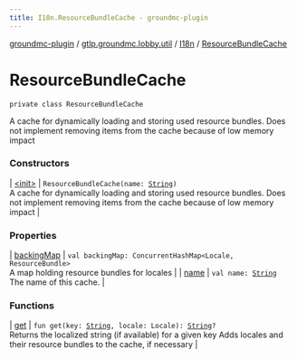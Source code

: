 ```yaml
---
title: I18n.ResourceBundleCache - groundmc-plugin
---
```


[groundmc-plugin](../../../index.html) / [gtlp.groundmc.lobby.util](../../index.html) / [I18n](../index.html) / [ResourceBundleCache](.)

# ResourceBundleCache

`private class ResourceBundleCache`

A cache for dynamically loading and storing used resource bundles.
Does not implement removing items from the cache because of low memory impact

### Constructors

| [&lt;init&gt;](-init-.html) | `ResourceBundleCache(name: `[`String`](https://kotlinlang.org/api/latest/jvm/stdlib/kotlin/-string/index.html)`)`<br>A cache for dynamically loading and storing used resource bundles. Does not implement removing items from the cache because of low memory impact |

### Properties

| [backingMap](backing-map.html) | `val backingMap: ConcurrentHashMap<Locale, ResourceBundle>`<br>A map holding resource bundles for locales |
| [name](name.html) | `val name: `[`String`](https://kotlinlang.org/api/latest/jvm/stdlib/kotlin/-string/index.html)<br>The name of this cache. |

### Functions

| [get](get.html) | `fun get(key: `[`String`](https://kotlinlang.org/api/latest/jvm/stdlib/kotlin/-string/index.html)`, locale: Locale): `[`String`](https://kotlinlang.org/api/latest/jvm/stdlib/kotlin/-string/index.html)`?`<br>Returns the localized string (if available) for a given key Adds locales and their resource bundles to the cache, if necessary |

